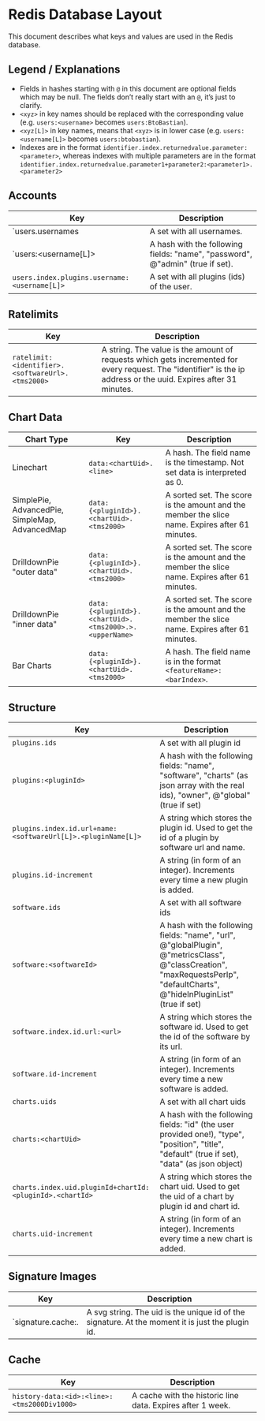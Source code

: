 # Redis Database Layout

This document describes what keys and values are used in the Redis database.

## Legend / Explanations

* Fields in hashes starting with `@` in this document are optional fields which may be null. The fields don’t really start
  with an `@`, it’s just to clarify.
* `<xyz>` in key names should be replaced with the corresponding value (e.g. `users:<username>` becomes
  `users:BtoBastian`).
* `<xyz[L]>` in key names, means that `<xyz>` is in lower case (e.g. `users:<username[L]>` becomes `users:btobastian`).
* Indexes are in the format `identifier.index.returnedvalue.parameter:<parameter>`, whereas indexes with multiple
  parameters are in the format
  `identifier.index.returnedvalue.parameter1+parameter2:<parameter1>.<parameter2>`

## Accounts

Key | Description
--- | ---
`users.usernames | A set with all usernames.
`users:<username[L]> | A hash with the following fields: "name", "password", @"admin" (true if set).
`users.index.plugins.username:<username[L]>` | A set with all plugins (ids) of the user.

## Ratelimits

Key | Description
--- | ---
`ratelimit:<identifier>.<softwareUrl>.<tms2000>` | A string. The value is the amount of requests which gets incremented for every request. The "identifier" is the ip address or the uuid. Expires after 31 minutes.

## Chart Data

Chart Type | Key | Description
--- | --- | ---
Linechart | `data:<chartUid>.<line>` | A hash. The field name is the timestamp. Not set data is interpreted as 0.
SimplePie, AdvancedPie, SimpleMap, AdvancedMap | `data:{<pluginId>}.<chartUid>.<tms2000>` | A sorted set. The score is the amount and the member the slice name. Expires after 61 minutes.
DrilldownPie "outer data" | `data:{<pluginId>}.<chartUid>.<tms2000>` | A sorted set. The score is the amount and the member the slice name. Expires after 61 minutes.
DrilldownPie "inner data" | `data:{<pluginId>}.<chartUid>.<tms2000>.>.<upperName>` | A sorted set. The score is the amount and the member the slice name. Expires after 61 minutes.
Bar Charts | `data:{<pluginId>}.<chartUid>.<tms2000>` | A hash. The field name is in the format `<featureName>:<barIndex>`.

## Structure

Key | Description
--- | ---
`plugins.ids` | A set with all plugin id
`plugins:<pluginId>` | A hash with the following fields: "name", "software", "charts" (as json array with the real ids), "owner", @"global" (true if set)
`plugins.index.id.url+name:<softwareUrl[L]>.<pluginName[L]>` | A string which stores the plugin id. Used to get the id of a plugin by software url and name.
`plugins.id-increment` | A string (in form of an integer). Increments every time a new plugin is added.
`software.ids` | A set with all software ids
`software:<softwareId>` | A hash with the following fields: "name", "url", @"globalPlugin", @"metricsClass", @"classCreation", "maxRequestsPerIp", "defaultCharts", @"hideInPluginList" (true if set)
`software.index.id.url:<url>` | A string which stores the software id. Used to get the id of the software by its url.
`software.id-increment` | A string (in form of an integer). Increments every time a new software is added.
`charts.uids` | A set with all chart uids
`charts:<chartUid>` | A hash with the following fields: "id" (the user provided one!), "type", "position", "title", "default" (true if set), "data" (as json object)
`charts.index.uid.pluginId+chartId:<pluginId>.<chartId>` | A string which stores the chart uid. Used to get the uid of a chart by plugin id and chart id.
`charts.uid-increment` | A string (in form of an integer). Increments every time a new chart is added.

## Signature Images

Key | Description
--- | ---
`signature.cache:<tms2000>.<uid> | A svg string. The uid is the unique id of the signature. At the moment it is just the plugin id.

## Cache

Key | Description
--- | ---
`history-data:<id>:<line>:<tms2000Div1000>` | A cache with the historic line data. Expires after 1 week.
